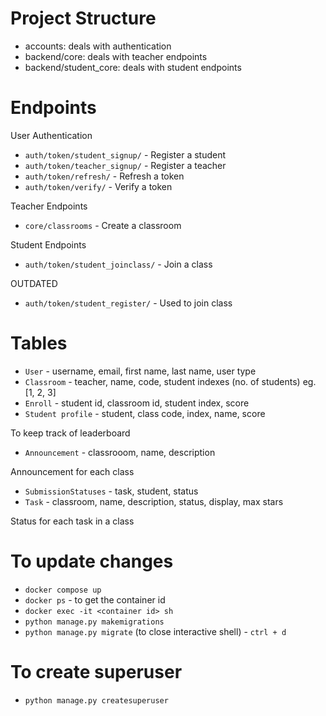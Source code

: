 # Project Structure

- accounts: deals with authentication
- backend/core: deals with teacher endpoints
- backend/student_core: deals with student endpoints

# Endpoints

User Authentication

- `auth/token/student_signup/` - Register a student
- `auth/token/teacher_signup/` - Register a teacher
- `auth/token/refresh/` - Refresh a token
- `auth/token/verify/` - Verify a token

Teacher Endpoints

- `core/classrooms` - Create a classroom

Student Endpoints

- `auth/token/student_joinclass/` - Join a class

OUTDATED

- `auth/token/student_register/` - Used to join class

# Tables

- `User` - username, email, first name, last name, user type
- `Classroom` - teacher, name, code, student indexes (no. of students) eg. [1, 2, 3]
- `Enroll` - student id, classroom id, student index, score
- `Student profile` - student, class code, index, name, score

To keep track of leaderboard

- `Announcement` - classrooom, name, description

Announcement for each class

- `SubmissionStatuses` - task, student, status
- `Task` - classroom, name, description, status, display, max stars

Status for each task in a class

# To update changes

- `docker compose up`
- `docker ps` - to get the container id
- `docker exec -it <container id> sh`
- `python manage.py makemigrations`
- `python manage.py migrate`
  (to close interactive shell) - `ctrl + d`

# To create superuser

- `python manage.py createsuperuser`
